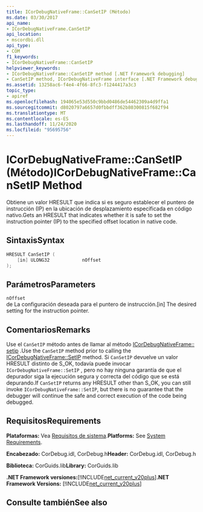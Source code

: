 ```yaml
---
title: ICorDebugNativeFrame::CanSetIP (Método)
ms.date: 03/30/2017
api_name:
- ICorDebugNativeFrame.CanSetIP
api_location:
- mscordbi.dll
api_type:
- COM
f1_keywords:
- ICorDebugNativeFrame::CanSetIP
helpviewer_keywords:
- ICorDebugNativeFrame::CanSetIP method [.NET Framework debugging]
- CanSetIP method, ICorDebugNativeFrame interface [.NET Framework debugging]
ms.assetid: 13258ac6-f4e4-4f66-8fc3-f1244417a3c3
topic_type:
- apiref
ms.openlocfilehash: 194065e53d550c9bbd0486de54462309a4d9ffa1
ms.sourcegitcommit: d8020797a6657d0fbbdff362b80300815f682f94
ms.translationtype: MT
ms.contentlocale: es-ES
ms.lasthandoff: 11/24/2020
ms.locfileid: "95695756"
---
```

# <a name="icordebugnativeframecansetip-method"></a><span data-ttu-id="a3cd3-102">ICorDebugNativeFrame::CanSetIP (Método)</span><span class="sxs-lookup"><span data-stu-id="a3cd3-102">ICorDebugNativeFrame::CanSetIP Method</span></span>

<span data-ttu-id="a3cd3-103">Obtiene un valor HRESULT que indica si es seguro establecer el puntero de instrucción (IP) en la ubicación de desplazamiento especificada en código nativo.</span><span class="sxs-lookup"><span data-stu-id="a3cd3-103">Gets an HRESULT that indicates whether it is safe to set the instruction pointer (IP) to the specified offset location in native code.</span></span>  
  
## <a name="syntax"></a><span data-ttu-id="a3cd3-104">Sintaxis</span><span class="sxs-lookup"><span data-stu-id="a3cd3-104">Syntax</span></span>  
  
```cpp  
HRESULT CanSetIP (  
    [in] ULONG32            nOffset  
);  
```  
  
## <a name="parameters"></a><span data-ttu-id="a3cd3-105">Parámetros</span><span class="sxs-lookup"><span data-stu-id="a3cd3-105">Parameters</span></span>  

 `nOffset`  
 <span data-ttu-id="a3cd3-106">de La configuración deseada para el puntero de instrucción.</span><span class="sxs-lookup"><span data-stu-id="a3cd3-106">[in] The desired setting for the instruction pointer.</span></span>  
  
## <a name="remarks"></a><span data-ttu-id="a3cd3-107">Comentarios</span><span class="sxs-lookup"><span data-stu-id="a3cd3-107">Remarks</span></span>  

 <span data-ttu-id="a3cd3-108">Use el `CanSetIP` método antes de llamar al método [ICorDebugNativeFrame:: setip](icordebugnativeframe-setip-method.md) .</span><span class="sxs-lookup"><span data-stu-id="a3cd3-108">Use the `CanSetIP` method prior to calling the [ICorDebugNativeFrame::SetIP](icordebugnativeframe-setip-method.md) method.</span></span> <span data-ttu-id="a3cd3-109">Si `CanSetIP` devuelve un valor HRESULT distinto de S_OK, todavía puede invocar `ICorDebugNativeFrame::SetIP` , pero no hay ninguna garantía de que el depurador siga la ejecución segura y correcta del código que se está depurando.</span><span class="sxs-lookup"><span data-stu-id="a3cd3-109">If `CanSetIP` returns any HRESULT other than S_OK, you can still invoke `ICorDebugNativeFrame::SetIP`, but there is no guarantee that the debugger will continue the safe and correct execution of the code being debugged.</span></span>  
  
## <a name="requirements"></a><span data-ttu-id="a3cd3-110">Requisitos</span><span class="sxs-lookup"><span data-stu-id="a3cd3-110">Requirements</span></span>  

 <span data-ttu-id="a3cd3-111">**Plataformas:** Vea [Requisitos de sistema](../../get-started/system-requirements.md).</span><span class="sxs-lookup"><span data-stu-id="a3cd3-111">**Platforms:** See [System Requirements](../../get-started/system-requirements.md).</span></span>  
  
 <span data-ttu-id="a3cd3-112">**Encabezado:** CorDebug.idl, CorDebug.h</span><span class="sxs-lookup"><span data-stu-id="a3cd3-112">**Header:** CorDebug.idl, CorDebug.h</span></span>  
  
 <span data-ttu-id="a3cd3-113">**Biblioteca:** CorGuids.lib</span><span class="sxs-lookup"><span data-stu-id="a3cd3-113">**Library:** CorGuids.lib</span></span>  
  
 <span data-ttu-id="a3cd3-114">**.NET Framework versiones:**[!INCLUDE[net_current_v20plus](../../../../includes/net-current-v20plus-md.md)]</span><span class="sxs-lookup"><span data-stu-id="a3cd3-114">**.NET Framework Versions:** [!INCLUDE[net_current_v20plus](../../../../includes/net-current-v20plus-md.md)]</span></span>  
  
## <a name="see-also"></a><span data-ttu-id="a3cd3-115">Consulte también</span><span class="sxs-lookup"><span data-stu-id="a3cd3-115">See also</span></span>

